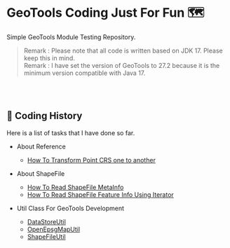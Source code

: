# GeoTools Coding Just For Fun 🗺️

Simple GeoTools Module Testing Repository.<br>
> Remark : Please note that all code is written based on JDK 17. Please keep this in mind.<br>
> Remark : I have set the version of GeoTools to 27.2 because it is the minimum version compatible with Java 17.

<br><br>

## 🧭 Coding History

Here is a list of tasks that I have done so far.

- About Reference
  - [How To Transform Point CRS one to another](src/test/java/coding/toast/geotools/reference/TransformTests.java)


- About ShapeFile
  - [How To Read ShapeFile MetaInfo](src/test/java/coding/toast/geotools/shapefile/ShapeFileMetaDataReadTests.java)
  - [How To Read ShapeFile Feature Info Using Iterator](src/test/java/coding/toast/geotools/shapefile/ShapeFileFeatureReadTest.java)



- Util Class For GeoTools Development
  - [DataStoreUtil](src/test/java/coding/toast/geotools/utils/DataStoreUtil.java)
  - [OpenEpsgMapUtil](src/test/java/coding/toast/geotools/utils/OpenEpsgMapUtil.java)
  - [ShapeFileUtil](src/test/java/coding/toast/geotools/utils/ShapeFileUtil.java)
